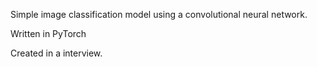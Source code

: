 Simple image classification model using a convolutional neural network. 

Written in PyTorch

Created in a interview.
